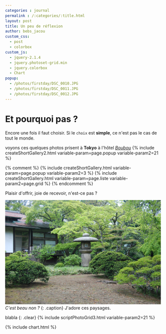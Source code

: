 ```yaml
---
categories : journal
permalink : /:categories/:title.html
layout: post
title: Un peu de réflexion
author: bebs_jacou
custom_css:
  - post
  - colorbox
custom_js:
  - jquery-2.1.4
  - jquery.photoset-grid.min
  - jquery.colorbox
  - Chart
popup:
  - /photos/firstday/DSC_0010.JPG
  - /photos/firstday/DSC_0011.JPG
  - /photos/firstday/DSC_0012.JPG
---
```


# Et pourquoi pas ?

Encore une fois il faut choisir.
Si le `choix` est **simple**, ce n'est pas le cas de tout le monde.

voyons ces quelques photos prisent à **Tokyo** à l'hôtel [*Boubou*](www.boubou.com)
{% include createShortGallery2.html variable-param=page.popup variable-param2=21 %}

{% comment %}
{% include createShortGallery.html variable-param=page.popup variable-param2=3 %}
{% include createShortGallery.html variable-param=page.liste variable-param2=page.grid %} 
{% endcomment %}

Plaisir d'offrir, joie de recevoir, n'est-ce pas ?

![youhou](/photos/firstday/DSC_0012.JPG)*C'est beau non ?*
{: .caption}
J'adore ces paysages.

blabla
{: .clear}
{% include scriptPhotoGrid3.html variable-param2=21 %}

{% include chart.html  %}
